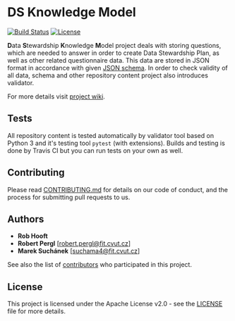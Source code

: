 # DS Knowledge Model

[![Build Status](https://travis-ci.org/CCMi-FIT/ds-km-core.svg)](https://travis-ci.org/CCMi-FIT/ds-km-core)
[![License](https://img.shields.io/badge/license-Apache%202-blue.svg)](LICENSE)

**D**ata **S**tewardship **K**nowledge **M**odel project deals with storing questions, which are needed to answer in order to create Data Stewardship Plan, as well as other related questionnaire data. This data are stored in JSON format in accordance with given [JSON schema](http://json-schema.org). In order to check validity of all data, schema and other repository content project also introduces validator.

For more details visit [project wiki](https://github.com/CCMi-FIT/ds-km-core/wiki).

## Tests

All repository content is tested automatically by validator tool based on Python 3 and it's testing tool `pytest` (with extensions). Builds and testing is done by Travis CI but you can run tests on your own as well.

## Contributing

Please read [CONTRIBUTING.md](CONTRIBUTING.md) for details on our code of conduct, and the process for submitting pull requests to us.

## Authors

* **Rob Hooft**
* **Robert Pergl** [[robert.pergl@fit.cvut.cz](mailto:robert.pergl@fit.cvut.cz)]
* **Marek Suchánek** [[suchama4@fit.cvut.cz](mailto:suchama4@fit.cvut.cz)]

See also the list of [contributors](https://github.com/CCMi-FIT/ds-km-core/graphs/contributors) who participated in this project.

## License

This project is licensed under the Apache License v2.0 - see the [LICENSE](LICENSE) file for more details.
